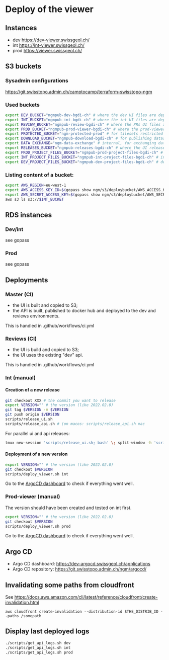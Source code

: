# Deploy of the viewer

## Instances

- dev https://dev-viewer.swissgeol.ch/
- int https://int-viewer.swissgeol.ch/
- prod https://viewer.swissgeol.ch/

## S3 buckets

### Sysadmin configurations

https://git.swisstopo.admin.ch/camptocamp/terraform-swisstopo-ngm

### Used buckets
```bash
export DEV_BUCKET="ngmpub-dev-bgdi-ch" # where the dev UI files are deployed
export INT_BUCKET="ngmpub-int-bgdi-ch" # where the int UI files are deployed
export REVIEW_BUCKET="ngmpub-review-bgdi-ch" # where the PRs UI files are deployed
export PROD_BUCKET="ngmpub-prod-viewer-bgdi-ch" # where the prod-viewer UI files are deployed
export PROTECTED_BUCKET="ngm-protected-prod" # for tilesets restricted by cognito
export DOWNLOAD_BUCKET="ngmpub-download-bgdi-ch" # for publishing dataset sources
export DATA_EXCHANGE="ngm-data-exchange" # internal, for exchanging data (not accessible)
export RELEASES_BUCKET="ngmpub-releases-bgdi-ch" # where the UI releases are published
export PROD_PROJECT_FILES_BUCKET="ngmpub-prod-project-files-bgdi-ch" # prod bucket where the project files saved
export INT_PROJECT_FILES_BUCKET="ngmpub-int-project-files-bgdi-ch" # int bucket where the project files saved
export DEV_PROJECT_FILES_BUCKET="ngmpub-dev-project-files-bgdi-ch" # dev bucket where the project files saved
```

### Listing content of a bucket:
```bash
export AWS_REGION=eu-west-1
export AWS_ACCESS_KEY_ID=$(gopass show ngm/s3/deploybucket/AWS_ACCESS_KEY_ID)
export AWS_SECRET_ACCESS_KEY=$(gopass show ngm/s3/deploybucket/AWS_SECRET_ACCESS_KEY)
aws s3 ls s3://$INT_BUCKET
```


## RDS instances

### Dev/int

see gopass

### Prod

see gopass


## Deployments

### Master (CI)

- the UI is built and copied to S3;
- the API is built, published to docker hub and deployed to the dev and reviews environments.

This is handled in .github/workflows/ci.yml

### Reviews (CI)

- the UI is build and copied to S3;
- the UI uses the existing "dev" api.

This is handled in .github/workflows/ci.yml

### Int (manual)

#### Creation of a new release

```bash
git checkout XXX # the commit you want to release
export VERSION="" # the version (like 2022.02.0)
git tag $VERSION -m $VERSION
git push origin $VERSION
scripts/release_ui.sh
scripts/release_api.sh # (on macos: scripts/release_api.sh mac
```

For parallel ui and api releases:

```bash
tmux new-session 'scripts/release_ui.sh; bash' \; split-window -h 'scripts/release_api.sh; bash'
```

#### Deployment of a new version

```bash
export VERSION="" # the version (like 2022.02.0)
git checkout $VERSION
scripts/deploy_viewer.sh int
```

Go to the [ArgoCD dashboard](#argocd) to check if everything went well.

### Prod-viewer (manual)

The version should have been created and tested on int first.

```bash
export VERSION="" # the version (like 2022.02.0)
git checkout $VERSION
scripts/deploy_viewer.sh prod
```
Go to the [ArgoCD dashboard](#argocd) to check if everything went well.

## Argo CD <a name="argocd"></a>

* Argo CD dashboard: https://dev-argocd.swissgeol.ch/applications
* Argo CD repository: https://git.swisstopo.admin.ch/ngm/argocd/

## Invalidating some paths from cloudfront

See https://docs.aws.amazon.com/cli/latest/reference/cloudfront/create-invalidation.html

```
aws cloudfront create-invalidation --distribution-id $THE_DISTRIB_ID --paths /somepath
```

## Display last deployed logs

```bash
./scripts/get_api_logs.sh dev
./scripts/get_api_logs.sh int
./scripts/get_api_logs.sh prod
```
